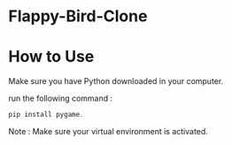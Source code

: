 # Flappy-Bird-Clone



# How to Use 
Make sure you have Python downloaded in your computer.

run the following command :

```javascript
pip install pygame.
```

Note : Make sure your virtual environment is activated.